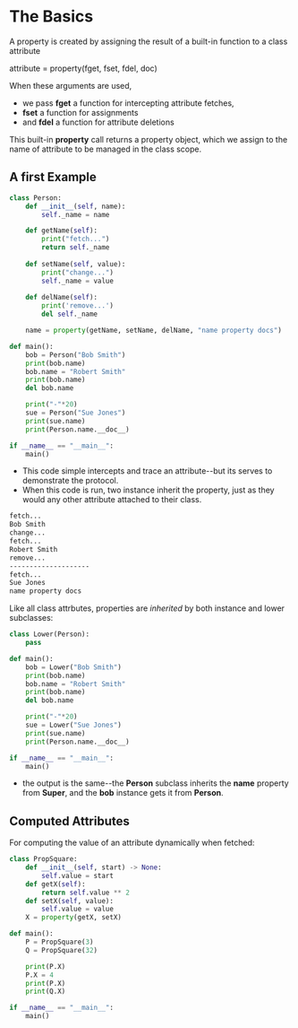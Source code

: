 # The Basics

A property is created by assigning the result of a built-in function to a class attribute

attribute = property(fget, fset, fdel, doc)

When these arguments are used, 

- we pass **fget** a function for intercepting attribute fetches, 
- **fset** a  function for assignments
- and **fdel** a function for attribute deletions

This built-in **property** call returns a property object, which we assign to the name of attribute to be managed in the class scope.


## A first Example

```py
class Person:
    def __init__(self, name):
        self._name = name 

    def getName(self):
        print("fetch...")
        return self._name
    
    def setName(self, value):
        print("change...")
        self._name = value 
    
    def delName(self):
        print('remove...')
        del self._name 

    name = property(getName, setName, delName, "name property docs")

def main():
    bob = Person("Bob Smith")
    print(bob.name)
    bob.name = "Robert Smith"
    print(bob.name)
    del bob.name 

    print("-"*20)
    sue = Person("Sue Jones")
    print(sue.name)
    print(Person.name.__doc__)

if __name__ == "__main__":
    main()
```


- This code simple intercepts and trace an attribute--but its serves to demonstrate the protocol.
- When this code is run, two instance inherit the property, just as they would any other attribute attached to their class.

```bash
fetch...
Bob Smith
change...
fetch...
Robert Smith
remove...
--------------------
fetch...
Sue Jones
name property docs
```


Like all class attrbutes, properties are *inherited* by both instance and lower subclasses:

```py
class Lower(Person):
    pass 

def main():
    bob = Lower("Bob Smith")
    print(bob.name)
    bob.name = "Robert Smith"
    print(bob.name)
    del bob.name 

    print("-"*20)
    sue = Lower("Sue Jones")
    print(sue.name)
    print(Person.name.__doc__)

if __name__ == "__main__":
    main()
```

- the output is the same--the **Person** subclass inherits the **name** property from **Super**, and the **bob** instance gets it from **Person**.

## Computed Attributes

For computing the value of an attribute dynamically when fetched:

```py
class PropSquare:
    def __init__(self, start) -> None:
        self.value = start 
    def getX(self):
        return self.value ** 2
    def setX(self, value):
        self.value = value 
    X = property(getX, setX)

def main():
    P = PropSquare(3)
    Q = PropSquare(32)

    print(P.X)
    P.X = 4
    print(P.X)
    print(Q.X)

if __name__ == "__main__":
    main()
```